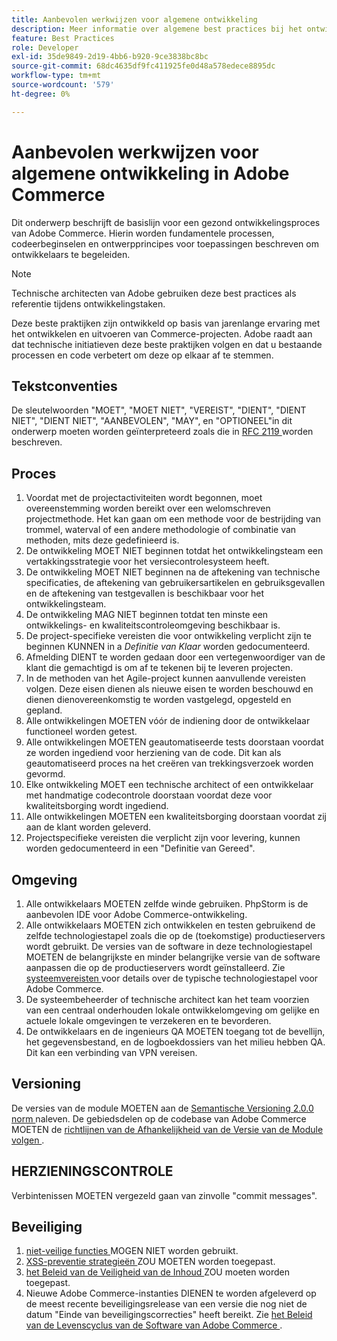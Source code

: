```yaml
---
title: Aanbevolen werkwijzen voor algemene ontwikkeling
description: Meer informatie over algemene best practices bij het ontwikkelen van Adobe Commerce-projecten.
feature: Best Practices
role: Developer
exl-id: 35de9849-2d19-4bb6-b920-9ce3838bc8bc
source-git-commit: 68dc4635df9fc411925fe0d48a578edece8895dc
workflow-type: tm+mt
source-wordcount: '579'
ht-degree: 0%

---
```


# Aanbevolen werkwijzen voor algemene ontwikkeling in Adobe Commerce

Dit onderwerp beschrijft de basislijn voor een gezond ontwikkelingsproces van Adobe Commerce. Hierin worden fundamentele processen, codeerbeginselen en ontwerpprincipes voor toepassingen beschreven om ontwikkelaars te begeleiden.

>[!NOTE]
>
>Technische architecten van Adobe gebruiken deze best practices als referentie tijdens ontwikkelingstaken.

Deze beste praktijken zijn ontwikkeld op basis van jarenlange ervaring met het ontwikkelen en uitvoeren van Commerce-projecten. Adobe raadt aan dat technische initiatieven deze beste praktijken volgen en dat u bestaande processen en code verbetert om deze op elkaar af te stemmen.

## Tekstconventies

De sleutelwoorden &quot;MOET&quot;, &quot;MOET NIET&quot;, &quot;VEREIST&quot;, &quot;DIENT&quot;, &quot;DIENT NIET&quot;, &quot;DIENT NIET&quot;, &quot;AANBEVOLEN&quot;, &quot;MAY&quot;, en &quot;OPTIONEEL&quot;in dit onderwerp moeten worden geïnterpreteerd zoals die in [ RFC 2119 ](https://datatracker.ietf.org/doc/html/rfc2119) worden beschreven.

## Proces

1. Voordat met de projectactiviteiten wordt begonnen, moet overeenstemming worden bereikt over een welomschreven projectmethode. Het kan gaan om een methode voor de bestrijding van trommel, waterval of een andere methodologie of combinatie van methoden, mits deze gedefinieerd is.
1. De ontwikkeling MOET NIET beginnen totdat het ontwikkelingsteam een vertakkingsstrategie voor het versiecontrolesysteem heeft.
1. De ontwikkeling MOET NIET beginnen na de aftekening van technische specificaties, de aftekening van gebruikersartikelen en gebruiksgevallen en de aftekening van testgevallen is beschikbaar voor het ontwikkelingsteam.
1. De ontwikkeling MAG NIET beginnen totdat ten minste een ontwikkelings- en kwaliteitscontroleomgeving beschikbaar is.
1. De project-specifieke vereisten die voor ontwikkeling verplicht zijn te beginnen KUNNEN in a _Definitie van Klaar_ worden gedocumenteerd.
1. Afmelding DIENT te worden gedaan door een vertegenwoordiger van de klant die gemachtigd is om af te tekenen bij te leveren projecten.
1. In de methoden van het Agile-project kunnen aanvullende vereisten volgen. Deze eisen dienen als nieuwe eisen te worden beschouwd en dienen dienovereenkomstig te worden vastgelegd, opgesteld en gepland.
1. Alle ontwikkelingen MOETEN vóór de indiening door de ontwikkelaar functioneel worden getest.
1. Alle ontwikkelingen MOETEN geautomatiseerde tests doorstaan voordat ze worden ingediend voor herziening van de code. Dit kan als geautomatiseerd proces na het creëren van trekkingsverzoek worden gevormd.
1. Elke ontwikkeling MOET een technische architect of een ontwikkelaar met handmatige codecontrole doorstaan voordat deze voor kwaliteitsborging wordt ingediend.
1. Alle ontwikkelingen MOETEN een kwaliteitsborging doorstaan voordat zij aan de klant worden geleverd.
1. Projectspecifieke vereisten die verplicht zijn voor levering, kunnen worden gedocumenteerd in een &quot;Definitie van Gereed&quot;.

## Omgeving

1. Alle ontwikkelaars MOETEN zelfde winde gebruiken. PhpStorm is de aanbevolen IDE voor Adobe Commerce-ontwikkeling.
1. Alle ontwikkelaars MOETEN zich ontwikkelen en testen gebruikend de zelfde technologiestapel zoals die op de (toekomstige) productieservers wordt gebruikt. De versies van de software in deze technologiestapel MOETEN de belangrijkste en minder belangrijke versie van de software aanpassen die op de productieservers wordt geïnstalleerd. Zie [ systeemvereisten ](../../../installation/system-requirements.md) voor details over de typische technologiestapel voor Adobe Commerce.
1. De systeembeheerder of technische architect kan het team voorzien van een centraal onderhouden lokale ontwikkelomgeving om gelijke en actuele lokale omgevingen te verzekeren en te bevorderen.
1. De ontwikkelaars en de ingenieurs QA MOETEN toegang tot de bevellijn, het gegevensbestand, en de logboekdossiers van het milieu hebben QA. Dit kan een verbinding van VPN vereisen.

## Versioning

De versies van de module MOETEN aan de [ Semantische Versioning 2.0.0 norm ](https://semver.org/) naleven.
De gebiedsdelen op de codebase van Adobe Commerce MOETEN de [ richtlijnen van de Afhankelijkheid van de Versie van de Module volgen ](https://developer.adobe.com/commerce/php/development/versioning/dependencies/).

## HERZIENINGSCONTROLE

Verbintenissen MOETEN vergezeld gaan van zinvolle &quot;commit messages&quot;.

## Beveiliging

1. [ niet-veilige functies ](https://developer.adobe.com/commerce/php/development/security/non-secure-functions/) MOGEN NIET worden gebruikt.
1. [ XSS-preventie strategieën ](https://developer.adobe.com/commerce/php/development/security/cross-site-scripting/) ZOU MOETEN worden toegepast.
1. [ het Beleid van de Veiligheid van de Inhoud ](https://developer.adobe.com/commerce/php/development/security/content-security-policies/) ZOU moeten worden toegepast.
1. Nieuwe Adobe Commerce-instanties DIENEN te worden afgeleverd op de meest recente beveiligingsrelease van een versie die nog niet de datum &quot;Einde van beveiligingscorrecties&quot; heeft bereikt. Zie [ het Beleid van de Levenscyclus van de Software van Adobe Commerce ](../../../release/lifecycle-policy.md).
